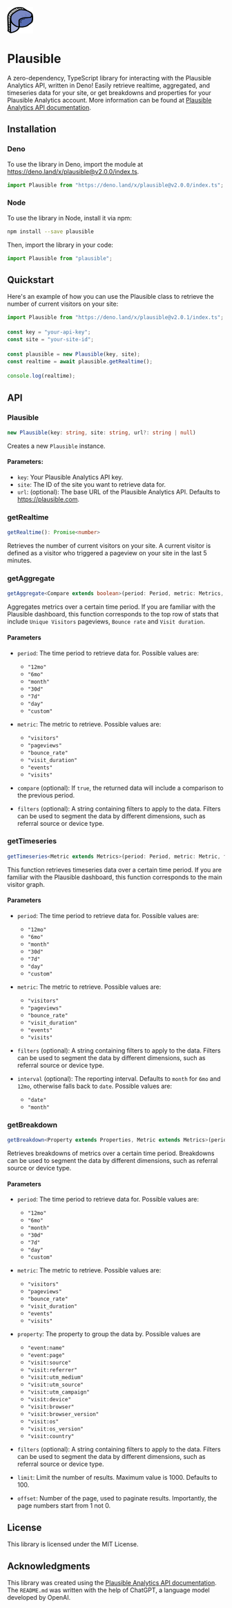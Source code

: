 <a href="https://github.com/Schotsl/Plausible">
  <img src="plausible.svg" alt="Schotsl/Plausible logo" height="60" width="60" />
</a>

# Plausible

A zero-dependency, TypeScript library for interacting with the Plausible
Analytics API, written in Deno! Easily retrieve realtime, aggregated, and
timeseries data for your site, or get breakdowns and properties for your
Plausible Analytics account. More information can be found at
[Plausible Analytics API documentation](https://plausible.io/docs/stats-api).

## Installation

### Deno

To use the library in Deno, import the module at
https://deno.land/x/plausible@v2.0.0/index.ts.

```ts
import Plausible from "https://deno.land/x/plausible@v2.0.0/index.ts";
```

### Node

To use the library in Node, install it via npm:

```bash
npm install --save plausible
```

Then, import the library in your code:

```ts
import Plausible from "plausible";
```

## Quickstart

Here's an example of how you can use the Plausible class to retrieve the number
of current visitors on your site:

```ts
import Plausible from "https://deno.land/x/plausible@v2.0.1/index.ts";

const key = "your-api-key";
const site = "your-site-id";

const plausible = new Plausible(key, site);
const realtime = await plausible.getRealtime();

console.log(realtime);
```

## API

### Plausible

```ts
new Plausible(key: string, site: string, url?: string | null)
```

Creates a new `Plausible` instance.

#### Parameters:

- `key`: Your Plausible Analytics API key.
- `site`: The ID of the site you want to retrieve data for.
- `url`: (optional): The base URL of the Plausible Analytics API. Defaults to
  https://plausible.com.

### getRealtime

```ts
getRealtime(): Promise<number>
```

Retrieves the number of current visitors on your site. A current visitor is
defined as a visitor who triggered a pageview on your site in the last 5
minutes.

### getAggregate

```ts
getAggregate<Compare extends boolean>(period: Period, metric: Metrics, compare?: Compare | null, filters?: string | null): Promise<Aggregated<Compare>>
```

Aggregates metrics over a certain time period. If you are familiar with the
Plausible dashboard, this function corresponds to the top row of stats that
include `Unique Visitors` pageviews, `Bounce rate` and `Visit duration`.

#### Parameters

- `period`: The time period to retrieve data for. Possible values are:
  - `"12mo"`
  - `"6mo"`
  - `"month"`
  - `"30d"`
  - `"7d"`
  - `"day"`
  - `"custom"`

- `metric`: The metric to retrieve. Possible values are:
  - `"visitors"`
  - `"pageviews"`
  - `"bounce_rate"`
  - `"visit_duration"`
  - `"events"`
  - `"visits"`

- `compare` (optional): If `true`, the returned data will include a comparison
  to the previous period.

- `filters` (optional): A string containing filters to apply to the data.
  Filters can be used to segment the data by different dimensions, such as
  referral source or device type.

### getTimeseries

```ts
getTimeseries<Metric extends Metrics>(period: Period, metric: Metric, filters?: string | null, interval? Interval | null): Promise<Datapoints<Metric>>
```

This function retrieves timeseries data over a certain time period. If you are
familiar with the Plausible dashboard, this function corresponds to the main
visitor graph.

#### Parameters

- `period`: The time period to retrieve data for. Possible values are:
  - `"12mo"`
  - `"6mo"`
  - `"month"`
  - `"30d"`
  - `"7d"`
  - `"day"`
  - `"custom"`

- `metric`: The metric to retrieve. Possible values are:
  - `"visitors"`
  - `"pageviews"`
  - `"bounce_rate"`
  - `"visit_duration"`
  - `"events"`
  - `"visits"`

- `filters` (optional): A string containing filters to apply to the data.
  Filters can be used to segment the data by different dimensions, such as
  referral source or device type.

- `interval` (optional): The reporting interval. Defaults to `month` for `6mo`
  and `12mo`, otherwise falls back to `date`. Possible values are:
  - `"date"`
  - `"month"`

### getBreakdown

```ts
getBreakdown<Property extends Properties, Metric extends Metrics>(period: Period, metric: Metric, property: Property, filter?: string | null, limit?: number | null, page?: number | null): Promise<Breakdowns<Property, Metric>>
```

Retrieves breakdowns of metrics over a certain time period. Breakdowns can be
used to segment the data by different dimensions, such as referral source or
device type.

#### Parameters

- `period`: The time period to retrieve data for. Possible values are:
  - `"12mo"`
  - `"6mo"`
  - `"month"`
  - `"30d"`
  - `"7d"`
  - `"day"`
  - `"custom"`

- `metric`: The metric to retrieve. Possible values are:
  - `"visitors"`
  - `"pageviews"`
  - `"bounce_rate"`
  - `"visit_duration"`
  - `"events"`
  - `"visits"`

- `property`: The property to group the data by. Possible values are
  - `"event:name"`
  - `"event:page"`
  - `"visit:source"`
  - `"visit:referrer"`
  - `"visit:utm_medium"`
  - `"visit:utm_source"`
  - `"visit:utm_campaign"`
  - `"visit:device"`
  - `"visit:browser"`
  - `"visit:browser_version"`
  - `"visit:os"`
  - `"visit:os_version"`
  - `"visit:country"`

- `filters` (optional): A string containing filters to apply to the data.
  Filters can be used to segment the data by different dimensions, such as
  referral source or device type.

- `limit`: Limit the number of results. Maximum value is 1000. Defaults to 100.

- `offset`: Number of the page, used to paginate results. Importantly, the page
  numbers start from 1 not 0.

## License

This library is licensed under the MIT License.

## Acknowledgments

This library was created using the
[Plausible Analytics API documentation](https://plausible.io/docs/stats-api).
The `README.md` was written with the help of ChatGPT, a language model developed
by OpenAI.
